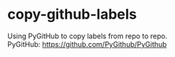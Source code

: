 # copy-github-labels
Using PyGitHub to copy labels from repo to repo.  
PyGitHub: https://github.com/PyGithub/PyGithub
